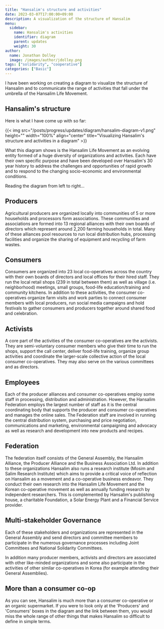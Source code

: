 ```yaml
---
title: "Hansalim's structure and activities"
date: 2023-03-07T17:00:00+09:00
description: A visualization of the structure of Hansalim
menu:
  sidebar:
    name: Hansalim's activities
    identifier: diagram
    parent: updates
    weight: 30
author:
  name: Jonathan Dolley
  image: /images/author/jdolley.png
tags: ["solidarity", "cooperative"]
categories: ["Basic"]
---
```


I have been working on creating a diagram to visualize the structure of Hansalim and to communicate the range of activities that fall under the umbrella of the Hansalim Life Movement.

## Hansalim's structure

Here is what I have come up with so far:

{{< img src="/posts/progress/updates/diagram/hansalim-diagram-v1.png" height="" width="100%" align="center" title="Visualizing Hansalim's structure and activities in a diagram" >}}

What this diagram shows is the Hansalim Life Movement as an evolving entity formed of a huge diversity of organizations and activities.
Each have their own specific purpose and have been developed over Hansalim's 30 year history to address the challenges and opportunities of rapid growth and to respond to the changing socio-economic and environmental conditions.

Reading the diagram from left to right...

## Producers

Agricultural producers are organized locally into communities of 5 or more households and processors form associations.
These communities and associations are formed into 13 regional alliances with their own boards of directors which represent around 2,200 farming households in total.
Many of these alliances pool resources to run local distribution hubs, processing facilities and organize the sharing of equipment and recycling of farm wastes.

## Consumers

Consumers are organized into 23 local co-operatives across the country with their own boards of directors and local offices for their hired staff.
They run the local retail shops (239 in total between them) as well as village (i.e. neighborhood) meetings, small groups, food-life education/training and community kitchens.
In addition to these activities, the consumer co-operatives organize farm visits and work parties to connect consumer members with local producers, run social media campaigns and hold festivals to gather consumers and producers together around shared food and celebration.

## Activists

A core part of the activities of the consumer co-operatives are the activists.
They are semi-voluntary consumer members who give their time to run the shops, support the call center, deliver food-life training, organize group activities and coordinate the larger-scale collective action of the local consumer co-operatives.
They may also serve on the various committees and as directors.

## Employees

Each of the producer alliances and consumer co-operatives employ some staff in processing, distribution and administration.
However, the Hansalim Federation employs the largest number of staff as it is the central coordinating body that supports the producer and consumer co-operatives and manages the online sales.
The Federation staff are involved in running the central distribution system, purchasing and price negotiation, communications and marketing, environmental campaigning and advocacy as well as research and development into new products and recipes.

## Federation

The federation itself consists of the General Assembly, the Hansalim Alliance, the Producer Alliance and the Business Association Ltd.
In addition to these organizations Hansalim also runs a research institute (Mosim and Salim Research Institute) which aims to provide a critical voice of reflection on Hansalim as a movement and a co-operative business endeavor.
They conduct their own research into the Hansalim Life Movement and the Korean co-operative movement as well as annually funding research by independent researchers.
This is complemented by Hansalim's publishing house, a charitable Foundation, a Solar Energy Plant and a Financial Service provider.

## Multi-stakeholder Governance

Each of these stakeholders and organizations are represented in the General Assembly and send directors and committee members to participate in the numerous governance processes including Joint Committees and National Solidarity Committees.

In addition many producer members, activists and directors are associated with other like-minded organizations and some also participate in the activities of other similar co-operatives in Korea (for example attending their General Assemblies).

## More than a consumer co-op

As you can see, Hansalim is much more than a consumer co-operative or an organic supermarket.
If you were to look only at the 'Producers' and 'Consumers' boxes in the diagram and the link between them, you would miss the whole range of other things that makes Hansalim so difficult to define in simple terms.